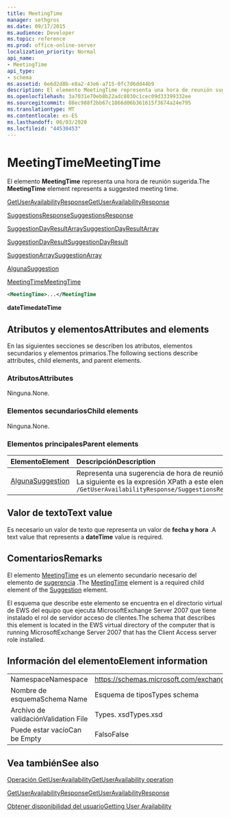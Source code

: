 ```yaml
---
title: MeetingTime
manager: sethgros
ms.date: 09/17/2015
ms.audience: Developer
ms.topic: reference
ms.prod: office-online-server
localization_priority: Normal
api_name:
- MeetingTime
api_type:
- schema
ms.assetid: 6e6d2d8b-e8a2-43e6-a715-0fc7d6dd44b9
description: El elemento MeetingTime representa una hora de reunión sugerida.
ms.openlocfilehash: 3a7031e70eb8b22adc8030c1cec09d33399332ee
ms.sourcegitcommit: 88ec988f2bb67c1866d06b361615f3674a24e795
ms.translationtype: MT
ms.contentlocale: es-ES
ms.lasthandoff: 06/03/2020
ms.locfileid: "44530453"
---
```

# <a name="meetingtime"></a><span data-ttu-id="1338a-103">MeetingTime</span><span class="sxs-lookup"><span data-stu-id="1338a-103">MeetingTime</span></span>

<span data-ttu-id="1338a-104">El elemento **MeetingTime** representa una hora de reunión sugerida.</span><span class="sxs-lookup"><span data-stu-id="1338a-104">The **MeetingTime** element represents a suggested meeting time.</span></span> 
  
[<span data-ttu-id="1338a-105">GetUserAvailabilityResponse</span><span class="sxs-lookup"><span data-stu-id="1338a-105">GetUserAvailabilityResponse</span></span>](getuseravailabilityresponse.md)
  
[<span data-ttu-id="1338a-106">SuggestionsResponse</span><span class="sxs-lookup"><span data-stu-id="1338a-106">SuggestionsResponse</span></span>](suggestionsresponse.md)
  
[<span data-ttu-id="1338a-107">SuggestionDayResultArray</span><span class="sxs-lookup"><span data-stu-id="1338a-107">SuggestionDayResultArray</span></span>](suggestiondayresultarray.md)
  
[<span data-ttu-id="1338a-108">SuggestionDayResult</span><span class="sxs-lookup"><span data-stu-id="1338a-108">SuggestionDayResult</span></span>](suggestiondayresult.md)
  
[<span data-ttu-id="1338a-109">SuggestionArray</span><span class="sxs-lookup"><span data-stu-id="1338a-109">SuggestionArray</span></span>](suggestionarray.md)
  
[<span data-ttu-id="1338a-110">Alguna</span><span class="sxs-lookup"><span data-stu-id="1338a-110">Suggestion</span></span>](suggestion.md)
  
[<span data-ttu-id="1338a-111">MeetingTime</span><span class="sxs-lookup"><span data-stu-id="1338a-111">MeetingTime</span></span>](meetingtime.md)
  
```xml
<MeetingTime>...</MeetingTime
```

 <span data-ttu-id="1338a-112">**dateTime**</span><span class="sxs-lookup"><span data-stu-id="1338a-112">**dateTime**</span></span>
## <a name="attributes-and-elements"></a><span data-ttu-id="1338a-113">Atributos y elementos</span><span class="sxs-lookup"><span data-stu-id="1338a-113">Attributes and elements</span></span>

<span data-ttu-id="1338a-114">En las siguientes secciones se describen los atributos, elementos secundarios y elementos primarios.</span><span class="sxs-lookup"><span data-stu-id="1338a-114">The following sections describe attributes, child elements, and parent elements.</span></span>
  
### <a name="attributes"></a><span data-ttu-id="1338a-115">Atributos</span><span class="sxs-lookup"><span data-stu-id="1338a-115">Attributes</span></span>

<span data-ttu-id="1338a-116">Ninguna.</span><span class="sxs-lookup"><span data-stu-id="1338a-116">None.</span></span>
  
### <a name="child-elements"></a><span data-ttu-id="1338a-117">Elementos secundarios</span><span class="sxs-lookup"><span data-stu-id="1338a-117">Child elements</span></span>

<span data-ttu-id="1338a-118">Ninguna.</span><span class="sxs-lookup"><span data-stu-id="1338a-118">None.</span></span>
  
### <a name="parent-elements"></a><span data-ttu-id="1338a-119">Elementos principales</span><span class="sxs-lookup"><span data-stu-id="1338a-119">Parent elements</span></span>

|<span data-ttu-id="1338a-120">**Elemento**</span><span class="sxs-lookup"><span data-stu-id="1338a-120">**Element**</span></span>|<span data-ttu-id="1338a-121">**Descripción**</span><span class="sxs-lookup"><span data-stu-id="1338a-121">**Description**</span></span>|
|:-----|:-----|
|[<span data-ttu-id="1338a-122">Alguna</span><span class="sxs-lookup"><span data-stu-id="1338a-122">Suggestion</span></span>](suggestion.md) <br/> |<span data-ttu-id="1338a-123">Representa una sugerencia de hora de reunión única.</span><span class="sxs-lookup"><span data-stu-id="1338a-123">Represents a single meeting time suggestion.</span></span>  <br/> <span data-ttu-id="1338a-124">La siguiente es la expresión XPath a este elemento:</span><span class="sxs-lookup"><span data-stu-id="1338a-124">The following is the XPath expression to this element:</span></span>  <br/>  `/GetUserAvailabilityResponse/SuggestionsResponse/SuggestionDayResultArray/SuggestionDayResult[i]/SuggestionArray/Suggestion[i]` <br/> |
   
## <a name="text-value"></a><span data-ttu-id="1338a-125">Valor de texto</span><span class="sxs-lookup"><span data-stu-id="1338a-125">Text value</span></span>

<span data-ttu-id="1338a-126">Es necesario un valor de texto que representa un valor de **fecha y hora** .</span><span class="sxs-lookup"><span data-stu-id="1338a-126">A text value that represents a **dateTime** value is required.</span></span> 
  
## <a name="remarks"></a><span data-ttu-id="1338a-127">Comentarios</span><span class="sxs-lookup"><span data-stu-id="1338a-127">Remarks</span></span>

<span data-ttu-id="1338a-128">El elemento [MeetingTime](meetingtime.md) es un elemento secundario necesario del elemento de [sugerencia](suggestion.md) .</span><span class="sxs-lookup"><span data-stu-id="1338a-128">The [MeetingTime](meetingtime.md) element is a required child element of the [Suggestion](suggestion.md) element.</span></span> 
  
<span data-ttu-id="1338a-129">El esquema que describe este elemento se encuentra en el directorio virtual de EWS del equipo que ejecuta MicrosoftExchange Server 2007 que tiene instalado el rol de servidor acceso de clientes.</span><span class="sxs-lookup"><span data-stu-id="1338a-129">The schema that describes this element is located in the EWS virtual directory of the computer that is running MicrosoftExchange Server 2007 that has the Client Access server role installed.</span></span>
  
## <a name="element-information"></a><span data-ttu-id="1338a-130">Información del elemento</span><span class="sxs-lookup"><span data-stu-id="1338a-130">Element information</span></span>

|||
|:-----|:-----|
|<span data-ttu-id="1338a-131">Namespace</span><span class="sxs-lookup"><span data-stu-id="1338a-131">Namespace</span></span>  <br/> |https://schemas.microsoft.com/exchange/services/2006/types  <br/> |
|<span data-ttu-id="1338a-132">Nombre de esquema</span><span class="sxs-lookup"><span data-stu-id="1338a-132">Schema Name</span></span>  <br/> |<span data-ttu-id="1338a-133">Esquema de tipos</span><span class="sxs-lookup"><span data-stu-id="1338a-133">Types schema</span></span>  <br/> |
|<span data-ttu-id="1338a-134">Archivo de validación</span><span class="sxs-lookup"><span data-stu-id="1338a-134">Validation File</span></span>  <br/> |<span data-ttu-id="1338a-135">Types. xsd</span><span class="sxs-lookup"><span data-stu-id="1338a-135">Types.xsd</span></span>  <br/> |
|<span data-ttu-id="1338a-136">Puede estar vacío</span><span class="sxs-lookup"><span data-stu-id="1338a-136">Can be Empty</span></span>  <br/> |<span data-ttu-id="1338a-137">Falso</span><span class="sxs-lookup"><span data-stu-id="1338a-137">False</span></span>  <br/> |
   
## <a name="see-also"></a><span data-ttu-id="1338a-138">Vea también</span><span class="sxs-lookup"><span data-stu-id="1338a-138">See also</span></span>



[<span data-ttu-id="1338a-139">Operación GetUserAvailability</span><span class="sxs-lookup"><span data-stu-id="1338a-139">GetUserAvailability operation</span></span>](getuseravailability-operation.md)
  
[<span data-ttu-id="1338a-140">GetUserAvailabilityResponse</span><span class="sxs-lookup"><span data-stu-id="1338a-140">GetUserAvailabilityResponse</span></span>](getuseravailabilityresponse.md)


[<span data-ttu-id="1338a-141">Obtener disponibilidad del usuario</span><span class="sxs-lookup"><span data-stu-id="1338a-141">Getting User Availability</span></span>](https://msdn.microsoft.com/library/d4133fcb-9b0f-4e6b-aadf-a389da83516a%28Office.15%29.aspx)

